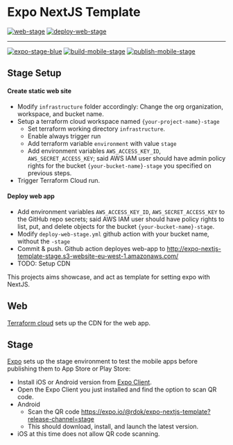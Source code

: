 # Expo NextJS Template
[![web-stage](https://img.shields.io/badge/Web-Stage-blue?style=flat-square&logo=amazon-aws)](http://expo-nextjs-template-stage.s3-website-eu-west-1.amazonaws.com/)
[![deploy-web-stage](https://github.com/rdok/expo-nextjs-template/workflows/Deploy%20Web%20Stage/badge.svg)](https://github.com/rdok/expo-nextjs-template/actions?query=workflow%3A%22Deploy+Web+Stage%22)

***

[![expo-stage-blue](https://img.shields.io/badge/Mobile%20Apps-Stage-blue?style=flat-square&logo=expo)](https://expo.io/@rdok/expo-nextjs-template?release-channel=stage)
[![build-mobile-stage](https://github.com/rdok/expo-nextjs-template/workflows/build-mobile-stage/badge.svg)](https://github.com/rdok/expo-nextjs-template/actions?query=workflow%3Abuild-mobile-stage)
[![publish-mobile-stage](https://github.com/rdok/expo-nextjs-template/workflows/publish-mobile-stage/badge.svg)](https://github.com/rdok/expo-nextjs-template/actions?query=workflow%3Apublish-mobile-stage)


## Stage Setup
#### Create static web site
- Modify `infrastructure` folder accordingly: Change the org organization, workspace, and bucket name.
- Setup a terraform cloud workspace named `{your-project-name}-stage`
    - Set terraform working directory `infrastructure`. 
    - Enable always trigger run
    - Add terraform variable `environment` with value `stage`
    - Add environment variables `AWS_ACCESS_KEY_ID`, `AWS_SECRET_ACCESS_KEY`; said AWS IAM user should have admin policy rights for the bucket `{your-bucket-name}-stage` you specified on previous steps.
- Trigger Terraform Cloud run.
#### Deploy web app
- Add environment variables `AWS_ACCESS_KEY_ID`, `AWS_SECRET_ACCESS_KEY` to the GitHub repo secrets; said AWS IAM user should have policy rights to list, put, and delete objects for the bucket `{your-bucket-name}-stage`.
- Modify `deploy-web-stage.yml` github action with your bucket name, without the `-stage`
- Commit & push. Github action deployes web-app to http://expo-nextjs-template-stage.s3-website-eu-west-1.amazonaws.com/ 
- TODO: Setup CDN
 

This projects aims showcase, and act as template for setting expo with NextJS.

## Web
[Terraform cloud](https://app.terraform.io) sets up the CDN for the web app.

## Stage
[Expo](https://expo.io/) sets up the stage environment to test the mobile apps before publishing them to App Store or Play Store:
- Install iOS or Android version from [Expo Client](https://expo.io/tools#client).
- Open the Expo Client you just installed and find the option to scan QR code.   
- Android
  - Scan the QR code https://expo.io/@rdok/expo-nextjs-template?release-channel=stage
  - This should download, install, and launch the latest version.
- iOS at this time does not allow QR code scanning.
